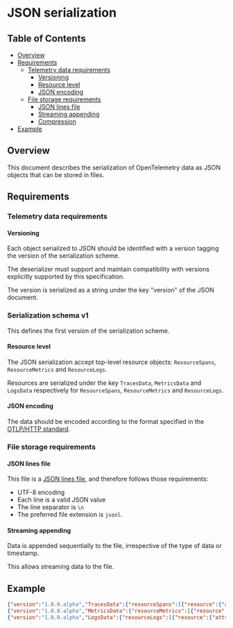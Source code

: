 # JSON serialization

## Table of Contents

- [Overview](#overview)
- [Requirements](#requirements)
  - [Telemetry data requirements](#telemetry-data-requirements)
    - [Versioning](#versioning)
    - [Resource level](#resource-level)
    - [JSON encoding](#json-encoding)
  - [File storage requirements](#file-storage-requirements)
    - [JSON lines file](#json-lines-file)
    - [Streaming appending](#streaming-appending)
    - [Compression](#compression)
- [Example](#example)

## Overview

This document describes the serialization of OpenTelemetry data as JSON objects that can be stored in files.

## Requirements

### Telemetry data requirements

#### Versioning

Each object serialized to JSON should be identified with a version tagging the version of the serialization scheme.

The deserializer must support and maintain compatibility with versions explicitly supported by this specification.

The version is serialized as a string under the key "version" of the JSON document.

### Serialization schema v1

This defines the first version of the serialization scheme.

#### Resource level

The JSON serialization accept top-level resource objects: `ResourceSpans`, `ResourceMetrics` and `ResourceLogs`.

Resources are serialized under the key `TracesData`, `MetricsData` and `LogsData` respectively for `ResourceSpans`, `ResourceMetrics` and `ResourceLogs`.

#### JSON encoding

The data should be encoded according to the format specified in the [OTLP/HTTP standard](https://github.com/open-telemetry/opentelemetry-specification/blob/main/specification/protocol/otlp.md#otlphttp).

### File storage requirements

#### JSON lines file

This file is a [JSON lines file](https://jsonlines.org/), and therefore follows those requirements:

* UTF-8 encoding
* Each line is a valid JSON value
* The line separator is `\n`
* The preferred file extension is `jsonl`.

#### Streaming appending

Data is appended sequentially to the file, irrespective of the type of data or timestamp.

This allows streaming data to the file.

## Example

```json lines
{"version":"1.0.0.alpha","TracesData":{"resourceSpans":[{"resource":{"attributes":[{"key":"resource-attr","value":{"stringValue":"resource-attr-val-1"}}]},"instrumentationLibrarySpans":[{"instrumentationLibrary":{},"spans":[{"traceId":"","spanId":"","parentSpanId":"","name":"operationA","startTimeUnixNano":"1581452772000000321","endTimeUnixNano":"1581452773000000789","droppedAttributesCount":1,"events":[{"timeUnixNano":"1581452773000000123","name":"event-with-attr","attributes":[{"key":"span-event-attr","value":{"stringValue":"span-event-attr-val"}}],"droppedAttributesCount":2},{"timeUnixNano":"1581452773000000123","name":"event","droppedAttributesCount":2}],"droppedEventsCount":1,"status":{"deprecatedCode":"DEPRECATED_STATUS_CODE_UNKNOWN_ERROR","message":"status-cancelled","code":"STATUS_CODE_ERROR"}},{"traceId":"","spanId":"","parentSpanId":"","name":"operationB","startTimeUnixNano":"1581452772000000321","endTimeUnixNano":"1581452773000000789","links":[{"traceId":"","spanId":"","attributes":[{"key":"span-link-attr","value":{"stringValue":"span-link-attr-val"}}],"droppedAttributesCount":4},{"traceId":"","spanId":"","droppedAttributesCount":4}],"droppedLinksCount":3,"status":{}}]}]}]}}
{"version":"1.0.0.alpha","MetricsData":{"resourceMetrics":[{"resource":{"attributes":[{"key":"resource-attr","value":{"stringValue":"resource-attr-val-1"}}]},"instrumentationLibraryMetrics":[{"instrumentationLibrary":{},"metrics":[{"name":"counter-int","unit":"1","sum":{"dataPoints":[{"attributes":[{"key":"label-1","value":{"stringValue":"label-value-1"}}],"startTimeUnixNano":"1581452772000000321","timeUnixNano":"1581452773000000789","asInt":"123"},{"attributes":[{"key":"label-2","value":{"stringValue":"label-value-2"}}],"startTimeUnixNano":"1581452772000000321","timeUnixNano":"1581452773000000789","asInt":"456"}],"aggregationTemporality":"AGGREGATION_TEMPORALITY_CUMULATIVE","isMonotonic":true}},{"name":"counter-int","unit":"1","sum":{"dataPoints":[{"attributes":[{"key":"label-1","value":{"stringValue":"label-value-1"}}],"startTimeUnixNano":"1581452772000000321","timeUnixNano":"1581452773000000789","asInt":"123"},{"attributes":[{"key":"label-2","value":{"stringValue":"label-value-2"}}],"startTimeUnixNano":"1581452772000000321","timeUnixNano":"1581452773000000789","asInt":"456"}],"aggregationTemporality":"AGGREGATION_TEMPORALITY_CUMULATIVE","isMonotonic":true}}]}]}]}}
{"version":"1.0.0.alpha","LogsData":{"resourceLogs":[{"resource":{"attributes":[{"key":"resource-attr","value":{"stringValue":"resource-attr-val-1"}}]},"instrumentationLibraryLogs":[{"instrumentationLibrary":{},"logs":[{"timeUnixNano":"1581452773000000789","severityNumber":"SEVERITY_NUMBER_INFO","severityText":"Info","name":"logA","body":{"stringValue":"This is a log message"},"attributes":[{"key":"app","value":{"stringValue":"server"}},{"key":"instance_num","value":{"intValue":"1"}}],"droppedAttributesCount":1,"traceId":"08040201000000000000000000000000","spanId":"0102040800000000"},{"timeUnixNano":"1581452773000000789","severityNumber":"SEVERITY_NUMBER_INFO","severityText":"Info","name":"logB","body":{"stringValue":"something happened"},"attributes":[{"key":"customer","value":{"stringValue":"acme"}},{"key":"env","value":{"stringValue":"dev"}}],"droppedAttributesCount":1,"traceId":"","spanId":""}]}]}]}}
```
